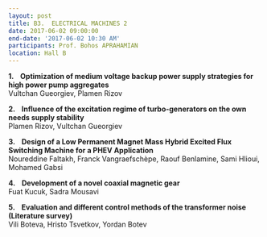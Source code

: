 ```yaml
---
layout: post
title: B3.  ELECTRICAL MACHINES 2
date: 2017-06-02 09:00:00
end-date: '2017-06-02 10:30 AM'
participants: Prof. Bohos APRAHAMIAN
location: Hall B
---
```



**1. &nbsp;&nbsp; Optimization of medium voltage backup power supply strategies for high power pump aggregates**
<br>Vultchan Gueorgiev, Plamen Rizov

**2. &nbsp;&nbsp; Influence of the excitation regime of turbo-generators on the own needs supply stability**
<br>Plamen Rizov, Vultchan Gueorgiev

**3. &nbsp;&nbsp; Design of a Low Permanent Magnet Mass Hybrid Excited Flux Switching Machine for a PHEV Application**
<br>Noureddine Faltakh, Franck Vangraefsch&egrave;pe, Raouf Benlamine, Sami Hlioui, Mohamed Gabsi

**4. &nbsp;&nbsp; Development of a novel coaxial magnetic gear**
<br>Fuat Kucuk, Sadra Mousavi

**5. &nbsp;&nbsp; Evaluation and different control methods of the transformer noise (Literature survey)**
<br>Vili Boteva, Hristo Tsvetkov, Yordan Botev